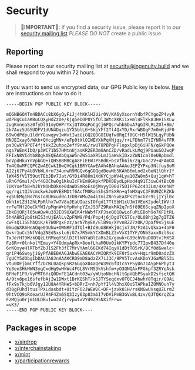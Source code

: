 # Security

> **🚨IMPORTANT🚨**: If you find a security issue, please report it to our [security mailing list](mailto:security@ingenuity.build) *PLEASE DO NOT* create a public issue.

## Reporting
Please report to our security mailing list at [security@ingenuity.build](mailto:security@ingenuity.build) and we shall respond to you within 72 hours.

###
If you want to send us encrypted data, our GPG Public key is below. [Here](https://www.gnupg.org/gph/en/manual/x110.html) are instructions on how to do it.
```
-----BEGIN PGP PUBLIC KEY BLOCK-----

mQGNBGOXTm4BDACc8bX6yQyFiJj4hKKlH2Uir0V/KA6yXsornYdbfPCYgoZP4vyR
wdPBgCuiaKBuCQXyHdZzDe/kjq5eO0P0Y5fOl3WtcXKKiixHml4FlKkA3He1SXLw
2uqKvneaSz0fyDl91myOHPrYxjQTAKqPoCgCj6PQcrwhbSDvA7gGIRLRLZOl+8m/
2k7Auz5U65UDFV1dUN4Dqzu1YX5blLG+SkjYFf2Tl4QxYD/RxrWBOqF7m0mRjdF0
69wOdPdpu1ldrYGuwqyv1wWvtIwzUiGQ2QDG8IUqfw8RqIf0GC+H5lW15LqyPUbN
NNJEIxay6/Wkh+QYcigMN+/eFp0tXlOIWEYXkPqVNjqs/r+LFDhmT7tIYNR4vFFR
ps3CwkY9P6T4fjtkkZ2uhpqZefY9naG/rwUT8PBPqHFlopxlpDj6iHFN/qGkPQ0e
nqs7WEnKIbQ/p3WC71b57HMtnUjasKR2ER3m0AnCZD/vRadLkLMqj9PUauSQJwqP
FFIxN8VIdtb8DgkAEQEAAbQqaW5nZW51aXR5LmJ1aWxkIDxzZWN1cml0eUBpbmdl
bnVpdHkuYnVpbGQ+iQHSBBMBCgA8FiEEWJPSBdK+bsVfh6i6/Zg/Gnc2V+4FAmOX
Tm4CGwMFCQPCZwAECwkIBwQVCgkIBRYCAwEAAh4BAheAAAoJEP2YPxp3Nlfuy8oM
AI2j67Py4U8VbWLXrn734unwR9MGQv6gGOQgdBewNb5KAhB6mLod2x0eN1lQHrIf
lWX45fV1T59utTEbJBv7Jat/GYDi4R80m1XdKYCjpWV4Lya10ZW8m5+Quj1qW+hT
uRhGfGmul/Cvf4GOChwOg1KkuIcFkEmUGHpkfPDK0BydLpHod4q91T3iwC4tBcQ0
7UKYxefb8+hJkYNOHbDkKe0daWDSmRoEsOjWvyyI06U75DIFP6Zc43JLm/4XehNY
qq/rgitQJVcmckwkJo0VE8MDtf6AcfM0RanShs5YSXRn+qfmMXqvC3F8U9ZCRZKb
+gbUhMg1Nd7Gs1o8UHxud0nJzUBrWMu2m4itmiZ8n5vEaXPs2tncGYr9LjIYjl0c
Qkh1n1Zd12hLPpRlhx7w7V8uJEaUIazsIOfgd17TtSbH1cUJm1VEoK2ydolIWVrJ
rrFeTNf20eCkYWI/pMqnW+bYpHvhpYZxJS3FZ9RekMA2q7nSf89E6ScyqZNpIpoX
ZbkBjQRjl05uAQwAu332EO9UXWIK4rNWbfFXPJseQ018wLoFuMiEBoh9o7KFDtRL
5h4A8RIyb8tHIS3nUjEAlLvZpFNW9/Pd/Pop4j6jDgU7CS7Cs/OLOBhj2g7gITZ6
cwFsQ11SEhbQiK/k7W0PgxFzz/arN7hyEK/ElB9o/XYvnRZZ7z0K/Opaf9s5jsuE
0muqWXR6HeAQqe03Ukw+OWNRF1dTQl+BId8uU8KHkj0cjx7JN/FzA1vQkxa+4oF0
Qvkr1uCc5NfVdgZNEdSxslu6jG7x7R5mkYCXDmBLZ3xVxX1TYF/ONbSaxx0zlSsc
TxJerH79WzkOQzLtRMxqY5GlDItlkNYaBlEaRs2G/gowk+G99chVUuD0DtvJMXSX
Fz8R++0lnkolYEmuy+Y4OdmyApRk+8oofLhaM0Uo0ikKYPYpdc77IpwB437Df40u
6rKQxyeHlRTbfZbJ1S2Fh3fC7MrVYAml66EKd74IqyH1dDtTO5rK/BCf0d6welc+
qriP46SwoyjiGyPfABEBAAGJAbwEGAEKACYWIQRYk9IF0r5uxV+HqLr9mD8adzZX
7gUCY5dObgIbDAUJA8JnAAAKCRD9mD8adzZX7iJ3C/9PV5TcvAsKDoYJGaMBl53i
vtu0DEjbmCYff2DcWL0aQkpSRz6GqoX04aQeW39c6fDTc5YPSyDn71ASpF6Phyt3
Ye3en3HkHWN3yqCxdHg9wHkWc4FGL8VrN53kVshfm+yO3QNQAxFFGkpf3ZRYeAsk
BFHeF1FR/VyPMT6YiQ0DnFE1ACdnt03w/yWUjoNbcHNltGpVQbPSyakD2sfsqtQH
A/9tv8pe16sfefbAjIw1DWxt1BrKQShT/xSJTYSeqdxvOTQCJ4bwhY8Tqir/G9Ai
fFx9s7kjb0VJgy12U8A4YRHe5+bDRrZ+nh7pYfIl4V3hxX0oSTAPkeIZOMNOuh7y
d30gFUhdltusTPXLdasbdt+0iYzFO2JWEW2C+DF+jzvk01H/rsKNGwUVsqUZLrmZ
9htVCQ9oRdearUJR4F4Zm6SQ3Izy63p83mbI7vDViPmB3GVvBL4zv/QJTQKrqZCa
FzMQju0rjm1ULDBu1wo2dZjrvpwtxVYd9ZH5NXifFrw=
=vK3/
-----END PGP PUBLIC KEY BLOCK----
```

## Packages in scope
* [x/airdrop](/x/airdrop)
* [x/interchainstaking](/x/interchainstaking)
* [x/mint](/x/mint)
* [x/participationrewards](/x/participationrewards)
